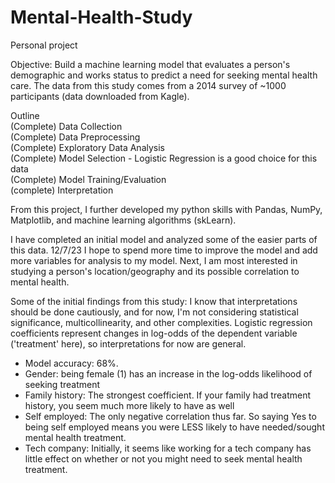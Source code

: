 # Mental-Health-Study
Personal project 

Objective:
Build a machine learning model that evaluates a person's demographic and works status to predict a need for seeking mental health care. The data from this study comes from a 2014 survey of ~1000 participants (data downloaded from Kagle).

Outline <br>
(Complete) Data Collection <br>
(Complete)  Data Preprocessing <br>
(Complete)  Exploratory Data Analysis <br>
(Complete) Model Selection - Logistic Regression is a good choice for this data <br>
(Complete)  Model Training/Evaluation <br>
(complete)  Interpretation <br>

From this project, I further developed my python skills with Pandas, NumPy, Matplotlib, and machine learning algorithms (skLearn). 

I have completed an initial model and analyzed some of the easier parts of this data. 12/7/23 I hope to spend more time to improve the model and add more variables for analysis to my model. Next, I am most interested in studying a person's location/geography and its possible correlation to mental health. 

Some of the initial findings from this study: I know that interpretations should be done cautiously, and for now, I'm not considering statistical significance, multicollinearity, and other complexities. Logistic regression coefficients represent changes in log-odds of the dependent variable ('treatment' here), so interpretations for now are general.
 * Model accuracy: 68%. 
 * Gender: being female (1) has an increase in the log-odds likelihood of seeking treatment
 * Family history: The strongest coefficient. If your family had treatment history, you seem much more likely to have as well
 * Self employed: The only negative correlation thus far. So saying Yes to being self employed means you were LESS likely to have needed/sought mental health treatment.
 * Tech company: Initially, it seems like working for a tech company has little effect on whether or not you might need to seek mental health treatment.
